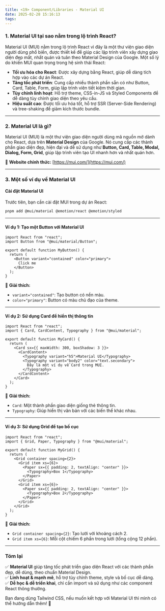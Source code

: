 ```yaml
---
title: <19> Component/Libraries - Material UI 
date: 2025-02-28 15:16:13
tags:
---
```

### **1. Material UI tại sao nằm trong lộ trình React?**  
Material UI (MUI) nằm trong lộ trình React vì đây là một thư viện giao diện người dùng phổ biến, được thiết kế để giúp các lập trình viên xây dựng giao diện đẹp mắt, nhất quán và tuân theo Material Design của Google. Một số lý do khiến MUI quan trọng trong hệ sinh thái React:  
- **Tối ưu hóa cho React**: Được xây dựng bằng React, giúp dễ dàng tích hợp vào các dự án React.  
- **Tăng tốc phát triển**: Cung cấp nhiều thành phần sẵn có như Button, Card, Table, Form, giúp lập trình viên tiết kiệm thời gian.  
- **Tùy chỉnh linh hoạt**: Hỗ trợ theme, CSS-in-JS và Styled Components để dễ dàng tùy chỉnh giao diện theo yêu cầu.  
- **Hiệu suất cao**: Được tối ưu hóa tốt, hỗ trợ SSR (Server-Side Rendering) và tree-shaking để giảm kích thước bundle.  

---

### **2. Material UI là gì?**  
Material UI (MUI) là một thư viện giao diện người dùng mã nguồn mở dành cho React, dựa trên **Material Design** của Google. Nó cung cấp các thành phần giao diện đẹp, hiện đại và dễ sử dụng như **Button, Card, Table, Modal, Dialog, Form, Grid**, giúp lập trình viên tạo UI nhanh hơn và nhất quán hơn.  

📌 **Website chính thức:** [https://mui.com/](https://mui.com/)  

---

### **3. Một số ví dụ về Material UI**  

#### **Cài đặt Material UI**  
Trước tiên, bạn cần cài đặt MUI trong dự án React:  
```sh
pnpm add @mui/material @emotion/react @emotion/styled
```

---

#### **Ví dụ 1: Tạo một Button với Material UI**  
```tsx
import React from "react";
import Button from "@mui/material/Button";

export default function MyButton() {
  return (
    <Button variant="contained" color="primary">
      Click me
    </Button>
  );
}
```
📌 **Giải thích:**  
- `variant="contained"`: Tạo button có nền màu.  
- `color="primary"`: Button có màu chủ đạo của theme.  

---

#### **Ví dụ 2: Sử dụng Card để hiển thị thông tin**  
```tsx
import React from "react";
import { Card, CardContent, Typography } from "@mui/material";

export default function MyCard() {
  return (
    <Card sx={{ maxWidth: 300, boxShadow: 3 }}>
      <CardContent>
        <Typography variant="h5">Material UI</Typography>
        <Typography variant="body2" color="text.secondary">
          Đây là một ví dụ về Card trong MUI.
        </Typography>
      </CardContent>
    </Card>
  );
}
```
📌 **Giải thích:**  
- `Card`: Một thành phần giao diện giống thẻ thông tin.  
- `Typography`: Giúp hiển thị văn bản với các biến thể khác nhau.  

---

#### **Ví dụ 3: Sử dụng Grid để tạo bố cục**  
```tsx
import React from "react";
import { Grid, Paper, Typography } from "@mui/material";

export default function MyGrid() {
  return (
    <Grid container spacing={2}>
      <Grid item xs={6}>
        <Paper sx={{ padding: 2, textAlign: "center" }}>
          <Typography>Box 1</Typography>
        </Paper>
      </Grid>
      <Grid item xs={6}>
        <Paper sx={{ padding: 2, textAlign: "center" }}>
          <Typography>Box 2</Typography>
        </Paper>
      </Grid>
    </Grid>
  );
}
```
📌 **Giải thích:**  
- `Grid container spacing={2}`: Tạo lưới với khoảng cách 2.  
- `Grid item xs={6}`: Mỗi cột chiếm 6 phần trong lưới (tổng cộng 12 phần).  

---

### **Tóm lại**  
✅ **Material UI** giúp tăng tốc phát triển giao diện React với các thành phần đẹp, dễ dùng, theo chuẩn Material Design.  
✅ **Linh hoạt & mạnh mẽ**, hỗ trợ tùy chỉnh theme, style và bố cục dễ dàng.  
✅ **Dễ học & dễ triển khai**, chỉ cần import và sử dụng như các component React thông thường.  

Bạn đang dùng Tailwind CSS, nếu muốn kết hợp với Material UI thì mình có thể hướng dẫn thêm! 🚀